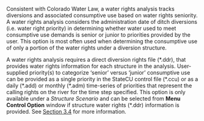 Consistent with Colorado Water Law, a water rights analysis tracks diversions and associated consumptive 
use based on water rights seniority.  A water rights analysis considers the administration date of ditch 
diversions (i.e. water right priority) in determining whether water used to meet consumptive use demands 
is senior or junior to priorities provided by the user.  This option is most often used when determining 
the consumptive use of only a portion of the water rights under a diversion structure. 

A water rights analysis requires a direct diversion rights file (\*.ddr), that provides water rights 
information for each structure in the analysis.  User-supplied priority(s) to categorize ‘senior’ versus 
‘junior’ consumptive use can be provided as a single priority in the StateCU control file (\*.ccu) or as 
a daily (\*.add) or monthly (\*.adm) time-series of priorities that represent the calling rights on the 
river for the time step specified.  This option is only available under a *Structure Scenario* and can be 
selected from **Menu Control Option** window if structure water rights (\*.ddr) information is provided. 
See [Section 3.4](../ModelDescription/34.md) for more information.